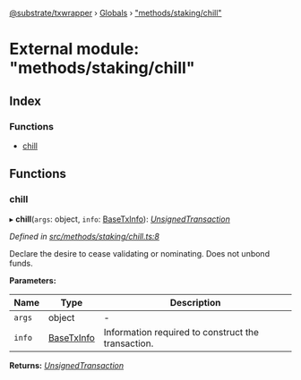 [@substrate/txwrapper](../README.md) › [Globals](../globals.md) › ["methods/staking/chill"](_methods_staking_chill_.md)

# External module: "methods/staking/chill"

## Index

### Functions

* [chill](_methods_staking_chill_.md#chill)

## Functions

###  chill

▸ **chill**(`args`: object, `info`: [BaseTxInfo](../interfaces/_util_types_.basetxinfo.md)): *[UnsignedTransaction](../interfaces/_util_types_.unsignedtransaction.md)*

*Defined in [src/methods/staking/chill.ts:8](https://github.com/paritytech/txwrapper/blob/79435da/src/methods/staking/chill.ts#L8)*

Declare the desire to cease validating or nominating. Does not unbond funds.

**Parameters:**

Name | Type | Description |
------ | ------ | ------ |
`args` | object | - |
`info` | [BaseTxInfo](../interfaces/_util_types_.basetxinfo.md) | Information required to construct the transaction.  |

**Returns:** *[UnsignedTransaction](../interfaces/_util_types_.unsignedtransaction.md)*
